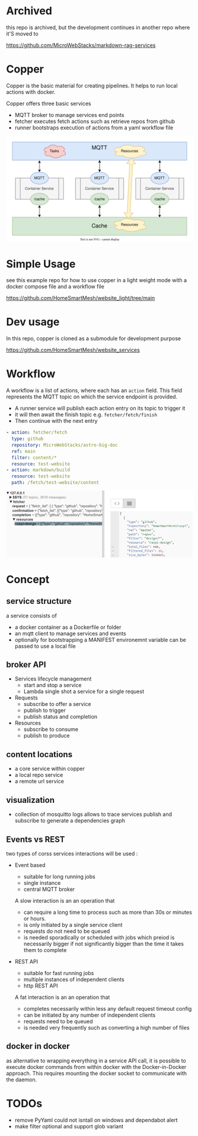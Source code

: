 # Archived
this repo is archived, but the development continues in another repo where it'S moved to

https://github.com/MicroWebStacks/markdown-rag-services

# Copper
Copper is the basic material for creating pipelines. It helps to run local actions with docker.

Copper offers three basic services
- MQTT broker to manage services end points
- fetcher executes fetch actions such as retrieve repos from github
- runner bootstraps execution of actions from a yaml workflow file

![concept](./design/concept.drawio.svg)

# Simple Usage
see this example repo for how to use copper in a light weight mode with a docker compose file and a workflow file

https://github.com/HomeSmartMesh/website_light/tree/main


# Dev usage
In this repo, copper is cloned as a submodule for development purpose

https://github.com/HomeSmartMesh/website_services

# Workflow
A workflow is a list of actions, where each has an `action` field. This field represents the MQTT topic on which the service endpoint is provided.
* A runner service will publish each action entry on its topic to trigger it
* it will then await the finish topic e.g. `fetcher/fetch/finish`
* Then continue with the next entry

```yaml
- action: fetcher/fetch
  type: github
  repository: MicroWebStacks/astro-big-doc
  ref: main
  filter: content/*
  resource: test-website
- action: markdown/build
  resource: test-website
  path: /fetch/test-website/content
```



![Broker](./design/broker.png)

# Concept

## service structure
a service consists of
* a docker container as a Dockerfile or folder
* an mqtt client to manage services and events
* optionally for bootstrapping a MANIFEST environemnt variable can be passed to use a local file

## broker API
* Services lifecycle management
    * start and stop a service
    * Lambda single shot a service for a single request
* Requests
    * subscribe to offer a service
    * publish to trigger
    * publish status and completion
* Resources
    * subscribe to consume
    * publish to produce

## content locations
* a core service within copper
* a local repo service
* a remote url service

## visualization
* collection of mosquitto logs allows to trace services publish and subscribe to generate a dependencies graph

## Events vs REST
two types of corss services interactions will be used :
* Event based
    * suitable for long running jobs
    * single instance
    * central MQTT broker

    A slow interaction is an an operation that
    * can require a long time to process such as more than 30s or minutes or hours.
    * is only initiated by a single service client
    * requests do not need to be queued
    * is needed sporadically or scheduled with jobs which preiod is necessarily bigger if not significantly bigger than the time it takes them to complete

* REST API
    * suitable for fast running jobs
    * multiple instances of independent clients
    * http REST API

    A fat interaction is an an operation that
    * completes necessarily within less any default request timeout config
    * can be initiated by any number of independent clients
    * requests need to be queued
    * is needed very frequently such as converting a high number of files

## docker in docker
as alternative to wrapping everything in a service API call, it is possible to execute docker commands from within docker with the Docker-in-Docker approach. This requires mounting the docker socket to communicate with the daemon.

# TODOs
* remove PyYaml could not isntall on windows and dependabot alert
* make filter optional and support glob variant
